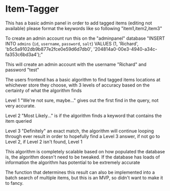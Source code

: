 # Item-Tagger

This has a basic admin panel in order to add tagged items (editing not available) please format the keywords like so following "item1,item2,item3"

To create an admin account run this on the "adminpanel" database "INSERT INTO `admins` (`id`, `username`, `password`, `salt`) VALUES
(1, 'Richard', 'b5c5a9102db9b877e2fce0e59d6d7db0', '204814a0-00e3-4940-a34c-fa353c6bd3a4');"

This will create an admin account with the username "Richard" and password "test"

The users frontend has a basic algorithm to find tagged items locations at whichever store they choose, with 3 levels of accuracy based on the certainty of what the algorithm finds

Level 1 "We're not sure, maybe..." gives out the first find in the query, not very accurate.

Level 2 "Most Likely..." is if the algorithm finds a keyword that contains the item queried

Level 3 "Definitely" an exact match, the algorithm will continue looping through ever result in order to hopefully find a Level 3 answer, if not go to Level 2, if Level 2 isn't found, Level 1

This algorithm is completely scalable based on how populated the database is, the algorithm doesn't need to be tweaked. If the database has loads of information the algorithm has potential to be extremely accurate

The function that determines this result can also be implemented into a batch search of multiple items, but this is an MVP, so didn't want to make it to fancy.
